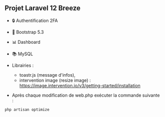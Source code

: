 ## Projet Laravel 12 Breeze 
- 🔒 Authentification 2FA
- 📄 Bootstrap 5.3
- 📊 Dashboard
- 📚 MySQL
- Librairies : 
    - toastr.js (message d'infos), 
    - intervention image (resize image) : https://image.intervention.io/v3/getting-started/installation

- Après chaque modification de web.php exécuter la commande suivante :

```bash
php artisan optimize
```
